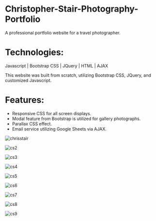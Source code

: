# Christopher-Stair-Photography-Portfolio

A professional portfolio website for a travel photographer.

# Technologies:
Javascript | Bootstrap CSS | JQuery | HTML | AJAX 

This website was built from scratch, utilizing Bootstrap CSS, JQuery, and customized Javascript.

# Features:
- Responsive CSS for all screen displays.
- Modal feature from Bootstrap is utilized for gallery photographs.
- Parallax CSS effect.
- Email service utilizing Google Sheets via AJAX.

![chrisstair](https://user-images.githubusercontent.com/46886041/77185747-7d08ee80-6b04-11ea-8ff9-6e26353c64d2.JPG)

![cs2](https://user-images.githubusercontent.com/46886041/77185651-56e34e80-6b04-11ea-9205-cc1eb35ceb12.JPG)

![cs3](https://user-images.githubusercontent.com/46886041/77185669-5b0f6c00-6b04-11ea-8385-a6e8c1e672ac.JPG)

![cs4](https://user-images.githubusercontent.com/46886041/77185675-5d71c600-6b04-11ea-86ac-f7df83ce3b66.JPG)

![cs5](https://user-images.githubusercontent.com/46886041/77185680-5fd42000-6b04-11ea-878b-7bf2b4274d81.JPG)

![cs6](https://user-images.githubusercontent.com/46886041/77185688-65ca0100-6b04-11ea-963c-3b0d3c744fab.JPG)

![cs7](https://user-images.githubusercontent.com/46886041/77185698-682c5b00-6b04-11ea-8ef7-2a5260e2af6b.JPG)

![cs8](https://user-images.githubusercontent.com/46886041/77185702-6a8eb500-6b04-11ea-9a0a-1b7539d129ad.JPG)

![cs9](https://user-images.githubusercontent.com/46886041/77185710-6cf10f00-6b04-11ea-9e30-9c6aa095c835.JPG)
